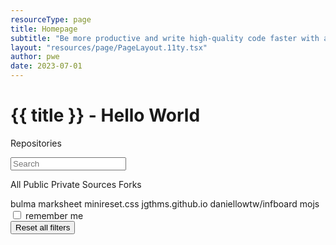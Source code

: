 ```yaml
---
resourceType: page
title: Homepage
subtitle: "Be more productive and write high-quality code faster with a series of tips and tricks"
layout: "resources/page/PageLayout.11ty.tsx"
author: pwe
date: 2023-07-01
---
```


# {{ title }} - Hello World

<nav class="panel">
  <p class="panel-heading">
    Repositories
  </p>
  <div class="panel-block">
    <p class="control has-icons-left">
      <input class="input" type="text" placeholder="Search">
      <span class="icon is-left">
        <i class="fas fa-search" aria-hidden="true"></i>
      </span>
    </p>
  </div>
  <p class="panel-tabs">
    <a class="is-active">All</a>
    <a>Public</a>
    <a>Private</a>
    <a>Sources</a>
    <a>Forks</a>
  </p>
  <a class="panel-block is-active">
    <span class="panel-icon">
      <i class="fas fa-book" aria-hidden="true"></i>
    </span>
    bulma
  </a>
  <a class="panel-block">
    <span class="panel-icon">
      <i class="fas fa-book" aria-hidden="true"></i>
    </span>
    marksheet
  </a>
  <a class="panel-block">
    <span class="panel-icon">
      <i class="fas fa-book" aria-hidden="true"></i>
    </span>
    minireset.css
  </a>
  <a class="panel-block">
    <span class="panel-icon">
      <i class="fas fa-book" aria-hidden="true"></i>
    </span>
    jgthms.github.io
  </a>
  <a class="panel-block">
    <span class="panel-icon">
      <i class="fas fa-code-branch" aria-hidden="true"></i>
    </span>
    daniellowtw/infboard
  </a>
  <a class="panel-block">
    <span class="panel-icon">
      <i class="fas fa-code-branch" aria-hidden="true"></i>
    </span>
    mojs
  </a>
  <label class="panel-block">
    <input type="checkbox">
    remember me
  </label>
  <div class="panel-block">
    <button class="button is-link is-outlined is-fullwidth">
      Reset all filters
    </button>
  </div>
</nav>
